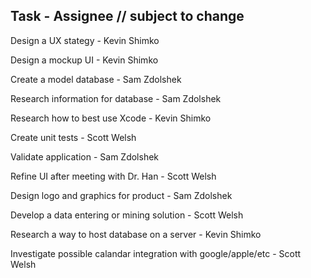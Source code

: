 **Task - Assignee** // subject to change
------------------------------

Design a UX stategy - Kevin Shimko

Design a mockup UI - Kevin Shimko

Create a model database - Sam Zdolshek

Research information for database - Sam Zdolshek

Research how to best use Xcode - Kevin Shimko

Create unit tests - Scott Welsh

Validate application - Sam Zdolshek

Refine UI after meeting with Dr. Han - Scott Welsh

Design logo and graphics for product - Sam Zdolshek

Develop a data entering or mining solution - Scott Welsh

Research a way to host database on a server - Kevin Shimko

Investigate possible calandar integration with google/apple/etc - Scott Welsh

